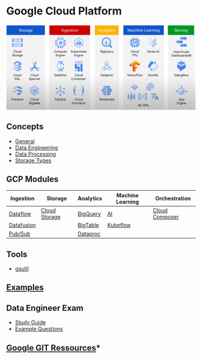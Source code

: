 
# Google Cloud Platform
![GCP Services](../img/gcp_services.png)

## Concepts

* [General](gcp/googlecloudplatform.md)
* [Data Engineering](gcp/dataengineering.md)
* [Data Processing](gcp/dataprocessing.md)
* [Storage Types](gcp/storagetypes.md)

## GCP Modules

|Ingestion|Storage|Analytics|Machine Learning|Orchestration|
|-|-|-|-|-|
|[Dataflow](gcp/dataflow.md)|[Cloud Storage](gcp/cloudstorage.md)|[BigQuery](gcp/bigquery.md)|[AI](gcp/ai.md)|[Cloud Composer](gcp/cloudcomposer.md)|
|[Datafusion](gcp/datafusion.md)||[BigTable](gcp/bigtable.md)|[Kubeflow](gcp/kubeflow.md)||
|[Pub/Sub](gcp/pubsub.md)||[Dataproc](gcp/dataproc.md)|||

## Tools

* [gsutil](gcp/gsutil.md)

## [Examples](gcp/examples)

## Data Engineer Exam

* [Study Guide](gcp/de_exam.md)
* [Example Questions](gcp/de_exam_questions.md)

## [Google GIT Ressources](https://github.com/GoogleCloudPlatform/training-data-analyst)*
